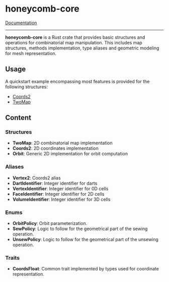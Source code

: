 # honeycomb-core

[Documentation](../honeycomb_core/)

--- 

**honeycomb-core** is a Rust crate that provides basic structures and
operations for combinatorial map manipulation. This includes map structures,
methods implementation, type aliases and geometric modeling for mesh
representation.

## Usage

A quickstart example encompassing most features is provided for the following
structures:

- [Coords2](../honeycomb_core/struct.Coords2.html#example)
- [TwoMap](../honeycomb_core/twomap/struct.TwoMap.html#example)

## Content

### Structures

- **TwoMap**: 2D combinatorial map implementation
- **Coords2**: 2D coordinates implementation
- **Orbit**: Generic 2D implementation for orbit computation

### Aliases

- **Vertex2**: Coords2 alias
- **DartIdentifier**: Integer identifier for darts
- **VertexIdentifier**: Integer identifier for 0D cells
- **FaceIdentifier**: Integer identifier for 2D cells
- **VolumeIdentifier**: Integer identifier for 3D cells

### Enums

- **OrbitPolicy**: Orbit parameterization.
- **SewPolicy**: Logic to follow for the geometrical part of the sewing operation.
- **UnsewPolicy**: Logic to follow for the geometrical part of the unsewing operation.

### Traits

- **CoordsFloat**: Common trait implemented by types used for coordinate representation.